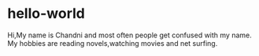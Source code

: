 # hello-world

Hi,My name is Chandni and most often people get confused with my name. My hobbies are reading novels,watching movies and net surfing.
